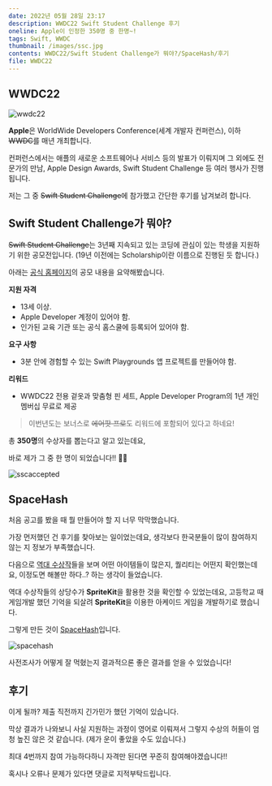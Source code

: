 ```yaml
---
date: 2022년 05월 28일 23:17
description: WWDC22 Swift Student Challenge 후기
oneline: Apple이 인정한 350명 중 한명~!
tags: Swift, WWDC
thumbnail: /images/ssc.jpg
contents: WWDC22/Swift Student Challenge가 뭐야?/SpaceHash/후기
file: WWDC22
---
```


## WWDC22

<img alt="wwdc22" src="/images/wwdc22.jpg"/>

**Apple**은 WorldWide Developers Conference(세계 개발자 컨퍼런스), 이하 ~~WWDC~~를 매년 개최합니다.

컨퍼런스에서는 애플의 새로운 소프트웨어나 서비스 등의 발표가 이뤄지며 그 외에도 전문가의 만남, Apple Design Awards, Swift Student Challenge 등 여러 행사가 진행됩니다.

저는 그 중 ~~Swift Student Challenge~~에 참가했고 간단한 후기를 남겨보려 합니다.
 
## Swift Student Challenge가 뭐야?

~~Swift Student Challenge~~는 3년째 지속되고 있는 코딩에 관심이 있는 학생을 지원하기 위한 공모전입니다. (19년 이전에는 Scholarship이란 이름으로 진행된 듯 합니다.)

아래는 [공식 홈페이지](https://developer.apple.com/wwdc22/swift-student-challenge/)의 공모 내용을 요약해봤습니다.

**지원 자격**

- 13세 이상.
- Apple Developer 계정이 있어야 함.
- 인가된 교육 기관 또는 공식 홈스쿨에 등록되어 있어야 함.

**요구 사항**

- 3분 안에 경험할 수 있는 Swift Playgrounds 앱 프로젝트를 만들어야 함.

**리워드**

- WWDC22 전용 겉옷과 맞춤형 핀 세트, Apple Developer Program의 1년 개인 멤버십 무료로 제공

> 이번년도는 보너스로 ~~에어팟 프로~~도 리워드에 포함되어 있다고 하네요!

총 **350명**의 수상자를 뽑는다고 알고 있는데요,

바로 제가 그 중 한 명이 되었습니다!! 🎉🎉

<img alt="sscaccepted" src="/images/sscaccepted.png"/>

## SpaceHash

처음 공고를 봤을 때 뭘 만들어야 할 지 너무 막막했습니다.

가장 먼저했던 건 후기를 찾아보는 일이었는데요, 생각보다 한국분들이 많이 참여하지 않는 지 정보가 부족했습니다.

다음으로 [역대 수상작](https://github.com/wwdc)들을 보며 어떤 아이템들이 많은지, 퀄리티는 어떤지 확인했는데요, 이정도면 해볼만 하다..? 하는 생각이 들었습니다.

역대 수상작들의 상당수가 **SpriteKit**을 활용한 것을 확인할 수 있었는데요, 고등학교 때 게임개발 했던 기억을 되살려 **SpriteKit**을 이용한 아케이드 게임을 개발하기로 했습니다.

그렇게 만든 것이 [SpaceHash](https://github.com/MojitoBar/SpaceHash)입니다.

<img alt="spacehash" src="/images/spacehash.gif"/>

사전조사가 어떻게 잘 먹혔는지 결과적으론 좋은 결과를 얻을 수 있었습니다!

## 후기

이게 될까? 제출 직전까지 긴가민가 했던 기억이 있습니다.

막상 결과가 나와보니 사실 지원하는 과정이 영어로 이뤄져서 그렇지 수상의 허들이 엄청 높진 않은 것 같습니다. (제가 운이 좋았을 수도 있습니다.)

최대 4번까지 참여 가능하다하니 자격만 된다면 꾸준히 참여해야겠습니다!!

혹시나 오류나 문제가 있다면 댓글로 지적부탁드립니다.
